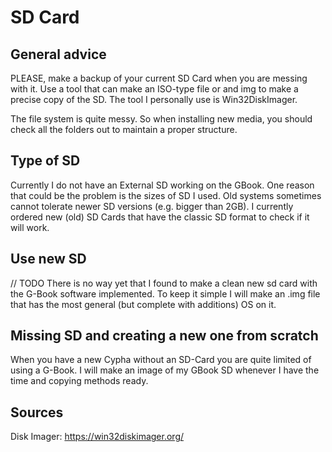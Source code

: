 # SD Card


## General advice
PLEASE, make a backup of your current SD Card when you are messing with it. Use
a tool that can make an ISO-type file or and img to make a precise copy of the
SD. The tool I personally use is Win32DiskImager.

The file system is quite messy. So when installing new media, you should check
all the folders out to maintain a proper structure.

## Type of SD
Currently I do not have an External SD working on the GBook. One reason that
could be the problem is the sizes of SD I used. Old systems sometimes cannot
tolerate newer SD versions (e.g. bigger than 2GB). I currently ordered new (old)
SD Cards that have the classic SD format to check if it will work.

## Use new SD
// TODO There is no way yet that I found to make a clean new sd card with the
G-Book software implemented. To keep it simple I will make an .img file that has
the most general (but complete with additions) OS on it.

## Missing SD and creating a new one from scratch
When you have a new Cypha without an SD-Card you are quite limited of using a
G-Book. I will make an image of my GBook SD whenever I have the time and copying
methods ready.

## Sources
Disk Imager:
https://win32diskimager.org/